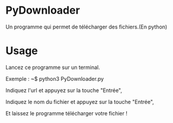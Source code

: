 # PyDownloader
Un programme qui permet de télécharger des fichiers.(En python)

# Usage

Lancez ce programme sur un terminal.

Exemple : ~$ python3 PyDownloader.py

Indiquez l'url et appuyez sur la touche "Entrée",

Indiquez le nom du fichier et appuyez sur la touche "Entrée",

Et laissez le programme télécharger votre fichier !
